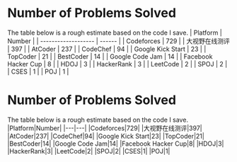 # Number of Problems Solved
The table below is a rough estimate based on the code I save.
| Platform            | Number |
| ------------------- | ------ |
| Codeforces          | 729    |
| 大视野在线测评      | 397    |
| AtCoder             | 237    |
| CodeChef            | 94     |
| Google Kick Start   | 23     |
| TopCoder            | 21     |
| BestCoder           | 14     |
| Google Code Jam     | 14     |
| Facebook Hacker Cup | 8      |
| HDOJ                | 3      |
| HackerRank          | 3      |
| LeetCode            | 2      |
| SPOJ                | 2      |
| CSES                | 1      |
| POJ                 | 1      |
# Number of Problems Solved
The table below is a rough estimate based on the code I save.
|Platform|Number|
|---|---|
|Codeforces|729|
|大视野在线测评|397|
|AtCoder|237|
|CodeChef|94|
|Google Kick Start|23|
|TopCoder|21|
|BestCoder|14|
|Google Code Jam|14|
|Facebook Hacker Cup|8|
|HDOJ|3|
|HackerRank|3|
|LeetCode|2|
|SPOJ|2|
|CSES|1|
|POJ|1|
